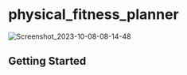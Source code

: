 # physical_fitness_planner

![Screenshot_2023-10-08-08-14-48](https://github.com/Tarekyousseff/physical_fitness_planner/assets/149389639/940dbac9-910f-4925-be51-2ecfee44cd69)



## Getting Started


 
 
